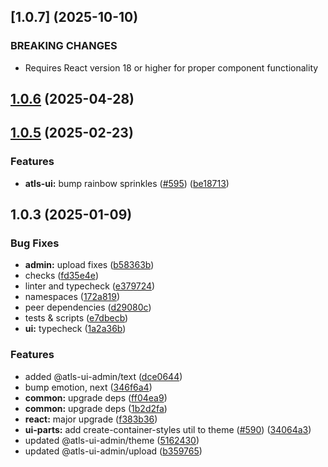 



## [1.0.7] (2025-10-10)


### BREAKING CHANGES


* Requires React version 18 or higher for proper component functionality


## [1.0.6](https://github.com/atls/hyperion/compare/@atls-ui-admin/theme@1.0.5...@atls-ui-admin/theme@1.0.6) (2025-04-28)






## [1.0.5](https://github.com/atls/hyperion/compare/@atls-ui-admin/theme@1.0.3...@atls-ui-admin/theme@1.0.5) (2025-02-23)


### Features


* **atls-ui:** bump rainbow sprinkles ([#595](https://github.com/atls/hyperion/issues/595)) ([be18713](https://github.com/atls/hyperion/commit/be1871351926c38605bbed4d7aa11a4759f80f3d))





## 1.0.3 (2025-01-09)


### Bug Fixes


* **admin:** upload fixes ([b58363b](https://github.com/atls/hyperion/commit/b58363bfc15f242776c46c25ed76d548a893652a))
* checks ([fd35e4e](https://github.com/atls/hyperion/commit/fd35e4e5ee760fed44fc51d0dfc1d3fffaa27a9c))
* linter and typecheck ([e379724](https://github.com/atls/hyperion/commit/e379724b7dbf3c8cba2b0b94647239b0b37c5fb8))
* namespaces ([172a819](https://github.com/atls/hyperion/commit/172a819331aeb5fb4b4349526fd61d88187c395c))
* peer dependencies ([d29080c](https://github.com/atls/hyperion/commit/d29080cb0950b04e65ab7755571e350d3450b4dd))
* tests & scripts ([e7dbecb](https://github.com/atls/hyperion/commit/e7dbecb12718ed243206a1ef92bbd4c45e026dbe))
* **ui:** typecheck ([1a2a36b](https://github.com/atls/hyperion/commit/1a2a36b8baeececd0b929dcdb94da3d38ae8ad1e))

### Features


* added @atls-ui-admin/text ([dce0644](https://github.com/atls/hyperion/commit/dce06443944e5bde5fa170c82cf7be69759aae0b))
* bump emotion, next ([346f6a4](https://github.com/atls/hyperion/commit/346f6a43978912f3be4b09031933ab2a572907b2))
* **common:** upgrade deps ([ff04ea9](https://github.com/atls/hyperion/commit/ff04ea97e10efa26d27a27c37337e5afc62e47bb))
* **common:** upgrade deps ([1b2d2fa](https://github.com/atls/hyperion/commit/1b2d2fac134ec0c834b9410dcf783d2a80278691))
* **react:** major upgrade ([f383b36](https://github.com/atls/hyperion/commit/f383b36618f9daa1b137b394de7a55a03bec25b4))
* **ui-parts:** add create-container-styles util to theme ([#590](https://github.com/atls/hyperion/issues/590)) ([34064a3](https://github.com/atls/hyperion/commit/34064a384192b781fd6d667857f568d4f42228a4))
* updated @atls-ui-admin/theme ([5162430](https://github.com/atls/hyperion/commit/51624306ba56ae84501683541cfb372e98e8e87c))
* updated @atls-ui-admin/upload ([b359765](https://github.com/atls/hyperion/commit/b359765c9a2dc0fdaf722315b557c1b0d728340d))


